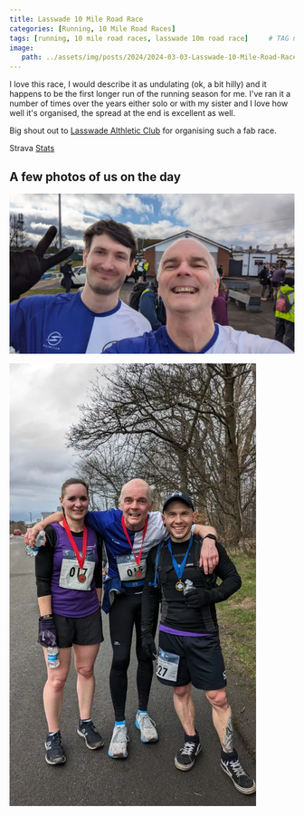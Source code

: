 ```yaml
---
title: Lasswade 10 Mile Road Race
categories: [Running, 10 Mile Road Races]
tags: [running, 10 mile road races, lasswade 10m road race]     # TAG names should always be lowercase
image:
   path: ../assets/img/posts/2024/2024-03-03-Lasswade-10-Mile-Road-Race/Yvonne_Me.webp
---
```


I love this race, I would describe it as undulating (ok, a bit hilly) and it happens to be the first longer run of the running season for me. I've ran it a number of times over the years either solo or with my sister and I love how well it's organised, the spread at the end is excellent as well.

Big shout out to [Lasswade Althletic Club](https://www.facebook.com/LasswadeAC1981) for organising such a fab race.

Strava [Stats](https://www.strava.com/activities/10881247269/overview)

## A few photos of us on the day

![Nick and me](../assets/img/posts/2024/2024-03-03-Lasswade-10-Mile-Road-Race/Nick_and_Billy.webp)

![Luca me and Jo](../assets/img/posts/2024/2024-03-03-Lasswade-10-Mile-Road-Race/Jo_Luca_me.webp)
